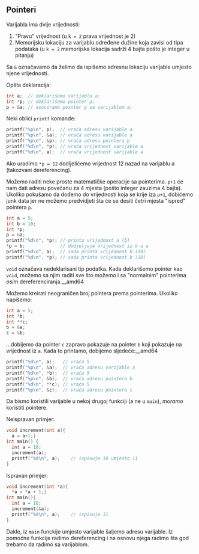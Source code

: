 ## Pointeri

Varijabla ima dvije vrijednosti:
1. "Pravu" vrijednost (u `k = 2` prava vrijednost je 2)
2. Memorijsku lokaciju za varijablu određene dužine koja zavisi od tipa podataka (u `k = 2` memorijska lokacija sadrži 4 bajta pošto je integer u pitanju)

Sa `&` označavamo da želimo da ispišemo adresnu lokaciju varijable umjesto njene vrijednosti.

Opšta deklaracija:

```c
int a;  // deklarišemo varijablu a;
int *p; // deklarišemo pointer p;
p = &a; // asociramo pointer p sa varijablom a;
```

Neki oblici `printf` komande:

```c
printf("%p\n", p);  // vraća adresu varijable a
printf("%p\n", &a); // vraća adresu varijable a
printf("%p\n", &p); // vraća adresu pointera p
printf("%d\n", *p); // vraća vrijednost varijable a
printf("%d\n", a);  // vraća vrijednost varijable a
```

Ako uradimo `*p = 12` dodijelićemo vrijednost 12 nazad na varijablu a (takozvani dereferencing).

Možemo raditi neke proste matematičke operacije sa pointerima. `p+1` će nam dati adresu povećanu za 4 mjesta (pošto integer zauzima 4 bajta). Ukoliko pokušamo da dođemo do vrijednosti koja se krije iza `p+1`, dobićemo junk data jer ne možemo predvidjeti šta će se desiti četri mjesta "ispred" pointera `p`.

```c
int a = 5;
int b = 10;
int *p;
p = &a;
printf("%d\n", *p); // printa vrijednost a (5)
*p = b;             // dodjeljuje vrijednost iz b u a
printf("%d\n", a);  // sada printa vrijednost b (10)
printf("%d\n", *p); // sada printa vrijednost b (10)
```

`void` označava nedeklarisani tip podatka. Kada deklarišemo pointer kao `void`, možemo sa njim raditi sve što možemo i sa "normalnim" pointerima _osim_ dereferenciranja.__amd64

Možemo kreirati neograničen broj pointera prema pointerima. Ukoliko napišemo:

```c
int a = 5;
int *b;
int **c;
b = &a;
c = &b;
```

...dobijemo da pointer `c` zapravo pokazuje na pointer `b` koji pokazuje na vrijednost iz `a`. Kada to printamo, dobijemo sljedeće:__amd64

```c
printf("%d\n", a);   // vraća 5
printf("%p\n", &a);  // vraća adresu varijable a
printf("%d\n", *b);  // vraća 5
printf("%p\n", &b);  // vraća adresu pointera b
printf("%d\n", **c); // vraća 5
printf("%p\n", &c);  // vraća adresu pointera c
```

Da bismo koristili varijable u nekoj drugoj funkciji (a ne u `main`), _moramo_ koristiti pointere.

Neispravan primjer:

```c
void increment(int a){
  a = a+1;}
int main() {
  int a = 10;
  increment(a);
  printf("%d\n", a);    // ispisuje 10 umjesto 11
}
```

Ispravan primjer:

```c
void increment(int *a){
  *a = *a + 1;}
int main(){
  int a = 10;
  increment(&a);
  printf("%d\n", a);    // ispisuje 11
}
```

Dakle, iz `main` funckije umjesto varijable šaljemo adresu varijable. Iz pomoćne funkcije radimo dereferencing i na osnovu njega radimo šta god trebamo da radimo sa varijablom.
